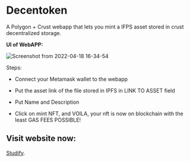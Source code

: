 
# **Decentoken**

A Polygon + Crust webapp that lets you mint a IFPS asset stored in crust decentralized storage. 

**UI of WebAPP:**

![Screenshot from 2022-04-18 16-34-54](https://user-images.githubusercontent.com/39441413/163799848-c1f7478b-21bb-4b48-ab80-2633e0a7e1e8.png)


Steps:

* Connect your Metamask wallet to the webapp

* Put the asset link of the file stored in IPFS in LINK TO ASSET field

* Put Name and Description

* Click on mint NFT, and VOILA, your nft is now on blockchain with the least GAS FEES POSSIBLE!

## Visit website now: 
[Studify](https://studify-project.herokuapp.com/#).
